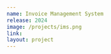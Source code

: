 ```yaml
---
name: Invoice Management System
release: 2024
image: /projects/ims.png
link: 
layout: project
---
```

